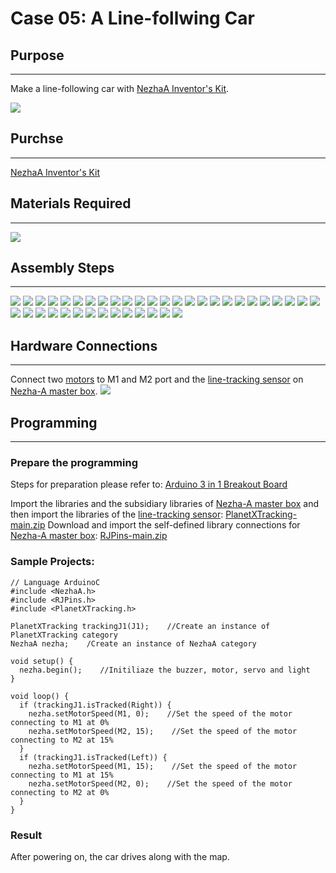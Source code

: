 # Case 05:  A Line-follwing Car

## Purpose
---
Make a line-following car with [NezhaA Inventor's Kit](https://www.elecfreaks.com/elecfreaks-nezha-a-inventor-s-kit-for-arduino.html).

![](./images/neza-a-case-05-01.png)

## Purchse
---
 [NezhaA Inventor's Kit](https://www.elecfreaks.com/elecfreaks-nezha-a-inventor-s-kit-for-arduino.html)

## Materials Required
---
![](./images/neza-a-case-05-02.png)

## Assembly Steps
---
![](./images/neza-a-step-05-01.png)
![](./images/neza-a-step-05-02.png)
![](./images/neza-a-step-05-03.png)
![](./images/neza-a-step-05-04.png)
![](./images/neza-a-step-05-05.png)
![](./images/neza-a-step-05-06.png)
![](./images/neza-a-step-05-07.png)
![](./images/neza-a-step-05-08.png)
![](./images/neza-a-step-05-09.png)
![](./images/neza-a-step-05-10.png)
![](./images/neza-a-step-05-11.png)
![](./images/neza-a-step-05-12.png)
![](./images/neza-a-step-05-13.png)
![](./images/neza-a-step-05-14.png)
![](./images/neza-a-step-05-15.png)
![](./images/neza-a-step-05-16.png)
![](./images/neza-a-step-05-17.png)
![](./images/neza-a-step-05-18.png)
![](./images/neza-a-step-05-19.png)
![](./images/neza-a-step-05-20.png)
![](./images/neza-a-step-05-21.png)
![](./images/neza-a-step-05-22.png)
![](./images/neza-a-step-05-23.png)
![](./images/neza-a-step-05-24.png)
![](./images/neza-a-step-05-25.png)
![](./images/neza-a-step-05-26.png)
![](./images/neza-a-step-05-27.png)
![](./images/neza-a-step-05-28.png)
![](./images/neza-a-step-05-29.png)
![](./images/neza-a-step-05-30.png)
![](./images/neza-a-step-05-31.png)
![](./images/neza-a-step-05-32.png)
![](./images/neza-a-step-05-33.png)
![](./images/neza-a-step-05-34.png)
![](./images/neza-a-step-05-35.png)
![](./images/neza-a-step-05-36.png)
![](./images/neza-a-step-05-37.png)
![](./images/neza-a-step-05-38.png)
![](./images/neza-a-step-05-39.png)

## Hardware Connections
---
Connect two [motors](https://www.elecfreaks.com/geekservo-motor-2kg-compatible-with-lego.html) to M1 and M2 port and the [line-tracking sensor](https://www.elecfreaks.com/planetx-tracking.html) on [Nezha-A master box](https://www.elecfreaks.com/arduino-3-in-1-master-control-box.html). ![](./images/neza-a-case-05-03.png)

## Programming
---
### Prepare the programming

Steps for preparation please refer to: [Arduino 3 in 1 Breakout Board](https://www.elecfreaks.com/learn-en/Arduino-3-in-1-box/Arduino-3-in-1-box.html)

Import the libraries and the subsidiary libraries of [Nezha-A master box](https://www.elecfreaks.com/arduino-3-in-1-master-control-box.html) and then import the libraries of the [line-tracking sensor](https://www.elecfreaks.com/planetx-tracking.html):  [PlanetXTracking-main.zip](https://github.com/elecfreaks/PlanetXTracking/archive/refs/heads/main.zip)
Download and import the self-defined library connections for [Nezha-A master box](https://www.elecfreaks.com/arduino-3-in-1-master-control-box.html): [RJPins-main.zip](https://github.com/elecfreaks/RJPins/archive/refs/heads/main.zip)

### Sample Projects:

```
// Language ArduinoC
#include <NezhaA.h>
#include <RJPins.h>
#include <PlanetXTracking.h>

PlanetXTracking trackingJ1(J1);    //Create an instance of PlanetXTracking category
NezhaA nezha;    /Create an instance of NezhaA category

void setup() {
  nezha.begin();    //Initiliaze the buzzer, motor, servo and light
}

void loop() {
  if (trackingJ1.isTracked(Right)) {
    nezha.setMotorSpeed(M1, 0);    //Set the speed of the motor connecting to M1 at 0%
    nezha.setMotorSpeed(M2, 15);    //Set the speed of the motor connecting to M2 at 15%
  }
  if (trackingJ1.isTracked(Left)) {
    nezha.setMotorSpeed(M1, 15);    //Set the speed of the motor connecting to M1 at 15%
    nezha.setMotorSpeed(M2, 0);    //Set the speed of the motor connecting to M2 at 0%
  }  
}
```

### Result
After powering on, the car drives along with the map. 

